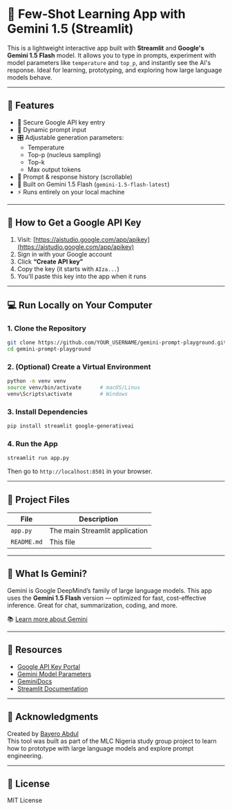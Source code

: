 # 🤖 Few-Shot Learning App with Gemini 1.5 (Streamlit)

This is a lightweight interactive app built with **Streamlit** and **Google's Gemini 1.5 Flash** model. It allows you to type in prompts, experiment with model parameters like `temperature` and `top_p`, and instantly see the AI's response. Ideal for learning, prototyping, and exploring how large language models behave.

---

## 🌟 Features

- 🔐 Secure Google API key entry
- 💬 Dynamic prompt input
- 🎛️ Adjustable generation parameters:
  - Temperature
  - Top-p (nucleus sampling)
  - Top-k
  - Max output tokens
- 📜 Prompt & response history (scrollable)
- 🧪 Built on Gemini 1.5 Flash (`gemini-1.5-flash-latest`)
- ⚡ Runs entirely on your local machine

---

## 🔐 How to Get a Google API Key

1. Visit: [https://aistudio.google.com/app/apikey](https://aistudio.google.com/app/apikey)
2. Sign in with your Google account
3. Click **“Create API key”**
4. Copy the key (it starts with `AIza...`)
5. You’ll paste this key into the app when it runs

---

## 💻 Run Locally on Your Computer

### 1. Clone the Repository

```bash
git clone https://github.com/YOUR_USERNAME/gemini-prompt-playground.git
cd gemini-prompt-playground
```

### 2. (Optional) Create a Virtual Environment

```bash
python -m venv venv
source venv/bin/activate      # macOS/Linux
venv\Scripts\activate         # Windows
```

### 3. Install Dependencies

```bash
pip install streamlit google-generativeai
```

### 4. Run the App

```bash
streamlit run app.py
```

Then go to `http://localhost:8501` in your browser.

---

## 📂 Project Files

| File        | Description                    |
| ----------- | ------------------------------ |
| `app.py`    | The main Streamlit application |
| `README.md` | This file                      |

---

## 🧠 What Is Gemini?

Gemini is Google DeepMind’s family of large language models. This app uses the **Gemini 1.5 Flash** version — optimized for fast, cost-effective inference. Great for chat, summarization, coding, and more.

📚 [Learn more about Gemini](https://ai.google.dev/)

---

## 📘 Resources

- [Google API Key Portal](https://aistudio.google.com/app/apikey)
- [Gemini Model Parameters](https://cloud.google.com/vertex-ai/generative-ai/docs/learn/prompts/adjust-parameter-values)
- [GeminiDocs](https://ai.google.dev/gemini-api/docs)
- [Streamlit Documentation](https://docs.streamlit.io/)

---

## 🙌 Acknowledgments

Created by [Bayero Abdul](https://github.com/Bayero-abdul)  
This tool was built as part of the MLC Nigeria study group project to learn how to prototype with large language models and explore prompt engineering.

---

## 📜 License

MIT License
